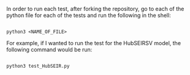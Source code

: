 In order to run each test, after forking the repository, go to each of the python file for each of the tests and run the following in the shell:

```shell

python3 <NAME_OF_FILE>
```

For example, if I wanted to run the test for the HubSEIRSV model, the following command would be run:

```shell

python3 test_HubSEIR.py

```
